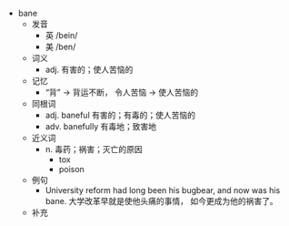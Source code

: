 - bane
  - 发音
    - 英 /bein/
    - 美 /ben/
  - 词义
    - adj. 有害的；使人苦恼的
  - 记忆
    - “背” → 背运不断， 令人苦恼 → 使人苦恼的
  - 同根词
    - adj. baneful 有害的；有毒的；使人苦恼的
    - adv. banefully 有毒地；致害地
  - 近义词
    - n. 毒药；祸害；灭亡的原因
      - tox
      - poison
  - 例句
    - University reform had long been his bugbear, and now was his bane. 大学改革早就是使他头痛的事情， 如今更成为他的祸害了。
  - 补充